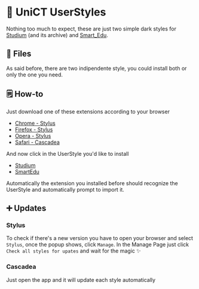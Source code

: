 # 🌙 UniCT UserStyles
Nothing too much to expect, these are just two simple dark styles for [Studium](https://studium.unict.it) (and its archive) and [Smart_Edu](https://studenti.smartedu.unict.it/WorkFlow2011/Logon/Logon.aspx).

## 📁 Files
As said before, there are two indipendente style, you could install both or only the one you need.

## 🗒️ How-to
Just download one of these extensions according to your browser
- [Chrome - Stylus](https://chrome.google.com/webstore/detail/stylus/clngdbkpkpeebahjckkjfobafhncgmne)
- [Firefox - Stylus](https://addons.mozilla.org/en-US/firefox/addon/styl-us/)
- [Opera - Stylus](https://addons.opera.com/en-gb/extensions/details/stylus/)
- [Safari - Cascadea](https://apps.apple.com/app/cascadea/id1432182561)
 
And now click in the UserStyle you'd like to install
- [Studium](https://raw.githubusercontent.com/domenicoblanco/UniCTUserStyles/master/Studium.user.css)
- [SmartEdu](https://raw.githubusercontent.com/domenicoblanco/UniCTUserStyles/master/SmartEdu.user.css)

Automatically the extension you installed before should recognize the UserStyle and automatically prompt to import it.

## ➕ Updates 
### Stylus
To check if there's a new version you have to open your browser and select `Stylus`, once the popup shows, click `Manage`.
In the Manage Page just click `Check all styles for upates` and wait for the magic ✨

### Cascadea
Just open the app and it will update each style automatically
